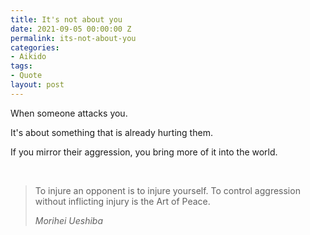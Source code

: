 ```yaml
---
title: It's not about you
date: 2021-09-05 00:00:00 Z
permalink: its-not-about-you
categories:
- Aikido
tags:
- Quote
layout: post
---
```


When someone attacks you. 

It's about something that is already hurting them. 

If you mirror their aggression, you bring more of it into the world.

<br>

> To injure an opponent is to injure yourself. 
> To control aggression without inflicting injury is the Art of Peace.
>
> *Morihei Ueshiba*

